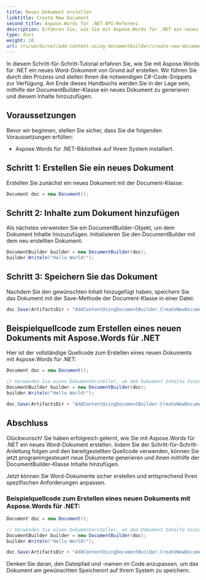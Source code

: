 ```yaml
---
title: Neues Dokument erstellen
linktitle: Create New Document
second_title: Aspose.Words für .NET API-Referenz
description: Erfahren Sie, wie Sie mit Aspose.Words für .NET ein neues Word-Dokument erstellen und Inhalte hinzufügen. Schritt für Schritt Anleitung.
type: docs
weight: 10
url: /ru/words/net/add-content-using-documentbuilder/create-new-document/
---
```


In diesem Schritt-für-Schritt-Tutorial erfahren Sie, wie Sie mit Aspose.Words für .NET ein neues Word-Dokument von Grund auf erstellen. Wir führen Sie durch den Prozess und stellen Ihnen die notwendigen C#-Code-Snippets zur Verfügung. Am Ende dieses Handbuchs werden Sie in der Lage sein, mithilfe der DocumentBuilder-Klasse ein neues Dokument zu generieren und diesem Inhalte hinzuzufügen.

## Voraussetzungen
Bevor wir beginnen, stellen Sie sicher, dass Sie die folgenden Voraussetzungen erfüllen:
- Aspose.Words für .NET-Bibliothek auf Ihrem System installiert.

## Schritt 1: Erstellen Sie ein neues Dokument
Erstellen Sie zunächst ein neues Dokument mit der Document-Klasse:

```csharp
Document doc = new Document();
```

## Schritt 2: Inhalte zum Dokument hinzufügen
Als nächstes verwenden Sie ein DocumentBuilder-Objekt, um dem Dokument Inhalte hinzuzufügen. Initialisieren Sie den DocumentBuilder mit dem neu erstellten Dokument:

```csharp
DocumentBuilder builder = new DocumentBuilder(doc);
builder.Writeln("Hello World!");
```

## Schritt 3: Speichern Sie das Dokument
Nachdem Sie den gewünschten Inhalt hinzugefügt haben, speichern Sie das Dokument mit der Save-Methode der Document-Klasse in einer Datei:

```csharp
doc.Save(ArtifactsDir + "AddContentUsingDocumentBuilder.CreateNewDocument.docx");
```

## Beispielquellcode zum Erstellen eines neuen Dokuments mit Aspose.Words für .NET
Hier ist der vollständige Quellcode zum Erstellen eines neuen Dokuments mit Aspose.Words für .NET:

```csharp
Document doc = new Document();

// Verwenden Sie einen Dokumentersteller, um dem Dokument Inhalte hinzuzufügen.
DocumentBuilder builder = new DocumentBuilder(doc);
builder.Writeln("Hello World!");

doc.Save(ArtifactsDir + "AddContentUsingDocumentBuilder.CreateNewDocument.docx");
```

## Abschluss

Glückwunsch! Sie haben erfolgreich gelernt, wie Sie mit Aspose.Words für .NET ein neues Word-Dokument erstellen. Indem Sie der Schritt-für-Schritt-Anleitung folgen und den bereitgestellten Quellcode verwenden, können Sie jetzt programmgesteuert neue Dokumente generieren und ihnen mithilfe der DocumentBuilder-Klasse Inhalte hinzufügen.

Jetzt können Sie Word-Dokumente sicher erstellen und entsprechend Ihren spezifischen Anforderungen anpassen.

### Beispielquellcode zum Erstellen eines neuen Dokuments mit Aspose.Words für .NET:

```csharp
Document doc = new Document();

// Verwenden Sie einen Dokumentersteller, um dem Dokument Inhalte hinzuzufügen.
DocumentBuilder builder = new DocumentBuilder(doc);
builder.Writeln("Hello World!");

doc.Save(ArtifactsDir + "AddContentUsingDocumentBuilder.CreateNewDocument.docx");
```

Denken Sie daran, den Dateipfad und -namen im Code anzupassen, um das Dokument am gewünschten Speicherort auf Ihrem System zu speichern.

